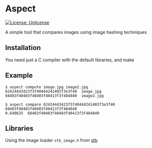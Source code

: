 # Aspect
[![License: Unlicense](https://img.shields.io/badge/license-Unlicense-blue.svg)](http://unlicense.org/)

A simple tool that compares images using image hashing techniques

## Installation
You need just a C compiler with the default libraries, and make

## Example
```shell
$ aspect compute image.jpg image2.jpg
62424443423f3f40444241403f3e3f40  image.jpg
68403f40403f40403f40413f3f404040  image2.jpg
```

```shell
$ aspect compare 62424443423f3f40444241403f3e3f40 68403f40403f40403f40413f3f404040
0.640625  68403f40403f40403f40413f3f404040
```

## Libraries
Using the image loader `stb_image.h` from [stb](https://github.com/nothings/stb)
